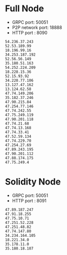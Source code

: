 # Full Node
* GRPC port: 50051
* P2P network port: 18888
* HTTP port : 8090
```
54.236.37.243
52.53.189.99
18.196.99.16
34.253.187.192
52.56.56.149
35.180.51.163
54.252.224.209
18.228.15.36
52.15.93.92
34.220.77.106
13.127.47.162
13.124.62.58
47.74.149.206
35.182.37.246
47.90.215.84
47.254.77.146
47.74.242.55
47.75.249.119
47.90.201.118
47.74.21.68
47.74.13.168
47.74.33.41
47.52.59.134
47.74.229.70
47.254.27.69
47.89.243.195
47.90.201.112
47.88.174.175
47.75.249.4
```

# Solidity Node
* GRPC port: 50051
* HTTP port : 8091
```
47.89.187.247
47.91.18.255
47.75.10.71
47.251.52.228
47.251.48.82
47.74.147.80
34.234.164.105
18.221.34.0
35.178.11.0
35.180.18.107
```
